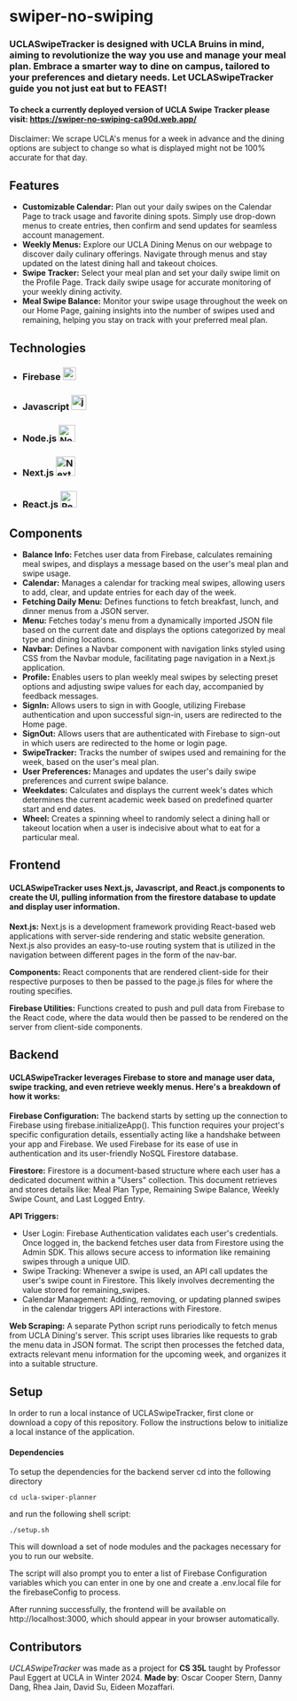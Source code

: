 # swiper-no-swiping
### UCLASwipeTracker is designed with UCLA Bruins in mind, aiming to revolutionize the way you use and manage your meal plan. Embrace a smarter way to dine on campus, tailored to your preferences and dietary needs. Let UCLASwipeTracker guide you not just eat but to FEAST!

#### To check a currently deployed version of UCLA Swipe Tracker please visit: https://swiper-no-swiping-ca90d.web.app/
Disclaimer: We scrape UCLA's menus for a week in advance and the dining options are subject to change so what  is displayed might not be 100% accurate for that day.

## Features
* **Customizable Calendar:** Plan out your daily swipes on the Calendar Page to track usage and favorite dining spots. Simply use drop-down menus to create entries, then confirm and send updates for seamless account management.
* **Weekly Menus:** Explore our UCLA Dining Menus on our webpage to discover daily culinary offerings. Navigate through menus and stay updated on the latest dining hall and takeout choices. 
* **Swipe Tracker:** Select your meal plan and set your daily swipe limit on the Profile Page. Track daily swipe usage for accurate monitoring of your weekly dining activity.
* **Meal Swipe Balance:** Monitor your swipe usage throughout the week on our Home Page, gaining insights into the number of swipes used and remaining, helping you stay on track with your preferred meal plan.

## Technologies
* ### Firebase <img src="https://seeklogo.com/images/F/firebase-logo-402F407EE0-seeklogo.com.png" alt="Firebase" width="23px">
* ### Javascript <img src="https://seeklogo.com/images/J/javascript-logo-8892AEFCAC-seeklogo.com.png" alt="javascript" width="27px">
* ### Node.js <img src="https://seeklogo.com/images/N/nodejs-logo-FBE122E377-seeklogo.com.png" alt="Node.js" width="30px">
* ### Next.js <img src="https://seeklogo.com/images/N/next-js-icon-logo-EE302D5DBD-seeklogo.com.png" alt="Next.js" width="35px">
* ### React.js <img src="https://seeklogo.com/images/R/react-logo-7B3CE81517-seeklogo.com.png" alt="React.js" width="30px">

## Components
* **Balance Info:** Fetches user data from Firebase, calculates remaining meal swipes, and displays a message based on the user's meal plan and swipe usage.
* **Calendar:** Manages a calendar for tracking meal swipes, allowing users to add, clear, and update entries for each day of the week.
* **Fetching Daily Menu:** Defines functions to fetch breakfast, lunch, and dinner menus from a JSON server.
* **Menu:** Fetches today's menu from a dynamically imported JSON file based on the current date and displays the options categorized by meal type and dining locations.
* **Navbar:** Defines a Navbar component with navigation links styled using CSS from the Navbar module, facilitating page navigation in a Next.js application.
* **Profile:**  Enables users to plan weekly meal swipes by selecting preset options and adjusting swipe values for each day, accompanied by feedback messages.
* **SignIn:** Allows users to sign in with Google, utilizing Firebase authentication and upon successful sign-in, users are redirected to the Home page.
* **SignOut:** Allows users that are authenticated with Firebase to sign-out in which users are redirected to the home or login page.
* **SwipeTracker:** Tracks the number of swipes used and remaining for the week, based on the user's meal plan.
* **User Preferences:** Manages and updates the user's daily swipe preferences and current swipe balance.
* **Weekdates:** Calculates and displays the current week's dates which determines the current academic week based on predefined quarter start and end dates.
* **Wheel:** Creates a spinning wheel to randomly select a dining hall or takeout location when a user is indecisive about what to eat for a particular meal.

## Frontend
#### UCLASwipeTracker uses Next.js, Javascript, and React.js components to create the UI, pulling information from the firestore database to update and display user information.

**Next.js:** Next.js is a development framework providing React-based web applications with server-side rendering and static website generation. Next.js also provides an easy-to-use routing system that is utilized in the navigation between different pages in the form of the nav-bar.

**Components:** React components that are rendered client-side for their respective purposes to then be passed to the page.js files for where the routing specifies.

**Firebase Utilities:** Functions created to push and pull data from Firebase to the React code, where the data would then be passed to be rendered on the server from client-side components.

## Backend
#### UCLASwipeTracker leverages Firebase to store and manage user data, swipe tracking, and even retrieve weekly menus. Here's a breakdown of how it works:

**Firebase Configuration:**
The backend starts by setting up the connection to Firebase using firebase.initializeApp(). This function requires your project's specific configuration details, essentially acting like a handshake between your app and Firebase. We used Firebase for its ease of use in authentication and its user-friendly NoSQL Firestore database.

**Firestore:**
Firestore is a document-based structure where each user has a dedicated document within a "Users" collection. This document retrieves and stores details like: Meal Plan Type, Remaining Swipe Balance, Weekly Swipe Count, and Last Logged Entry. 

**API Triggers:**
* User Login: Firebase Authentication validates each user's credentials. Once logged in, the backend fetches user data from Firestore using the Admin SDK. This allows secure access to information like remaining swipes through a unique UID.
* Swipe Tracking: Whenever a swipe is used, an API call updates the user's swipe count in Firestore. This likely involves decrementing the value stored for remaining_swipes.
* Calendar Management: Adding, removing, or updating planned swipes in the calendar triggers API interactions with Firestore.

**Web Scraping:**
A separate Python script runs periodically to fetch menus from UCLA Dining's server. This script uses libraries like requests to grab the menu data in JSON format. The script then processes the fetched data, extracts relevant menu information for the upcoming week, and organizes it into a suitable structure.

## Setup
In order to run a local instance of UCLASwipeTracker, first clone or download a copy of this repository. Follow the instructions below to initialize a local instance of the application.

#### Dependencies
To setup the dependencies for the backend server cd into the following directory 
```
cd ucla-swiper-planner
```
and run the following shell script: 
```
./setup.sh
```
This will download a set of node modules and the packages necessary for you to run our website. 

The script will also prompt you to enter a list of Firebase Configuration variables which you can enter in one by one and create a .env.local file for the firebaseConfig to process.  

After running successfully, the frontend will be available on http://localhost:3000, which should appear in your browser automatically.


## Contributors
_UCLASwipeTracker_ was made as a project for **CS 35L** taught by Professor Paul Eggert at UCLA in Winter 2024. **Made by**: Oscar Cooper Stern, Danny Dang, Rhea Jain, 
David Su, Eideen Mozaffari.
